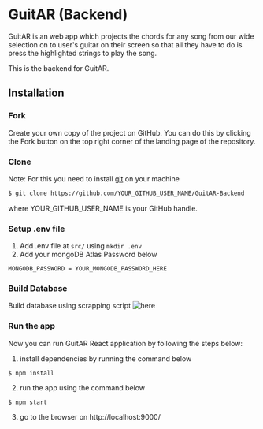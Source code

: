 # GuitAR (Backend)

GuitAR is an web app which projects the chords for any song from our wide selection on to user's guitar on their screen so that all they have to do is press the highlighted strings to play the song.

This is the backend for GuitAR.

## Installation

### Fork

Create your own copy of the project on GitHub. You can do this by clicking the Fork button  on the top right corner of the landing page of the repository.

### Clone

Note: For this you need to install [git](https://git-scm.com/downloads) on your machine

```bash
$ git clone https://github.com/YOUR_GITHUB_USER_NAME/GuitAR-Backend
```
where YOUR_GITHUB_USER_NAME is your GitHub handle.

### Setup .env file
1. Add .env file at ```src/``` using ```mkdir .env```
2. Add your mongoDB Atlas Password below
```
MONGODB_PASSWORD = YOUR_MONGODB_PASSWORD_HERE
```
### Build Database
Build database using scrapping script ![here](https://github.com/prathameshbhalekar/GuitAR-scrapping)
### Run the app

Now you can run GuitAR React application by following the steps below:

1. install dependencies by running the command below

```
$ npm install
```

2. run the app using the command below

```
$ npm start
```
3. go to the browser on http://localhost:9000/
